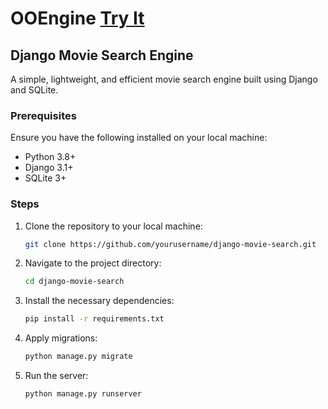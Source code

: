 # OOEngine [Try It](https://ooad-cyberminer.herokuapp.com/)

## Django Movie Search Engine

A simple, lightweight, and efficient movie search engine built using Django and SQLite.

### Prerequisites

Ensure you have the following installed on your local machine:

- Python 3.8+
- Django 3.1+
- SQLite 3+

### Steps

1. Clone the repository to your local machine:

    ```bash
    git clone https://github.com/yourusername/django-movie-search.git
    ```

2. Navigate to the project directory:

    ```bash
    cd django-movie-search
    ```

3. Install the necessary dependencies:

    ```bash
    pip install -r requirements.txt
    ```

4. Apply migrations:

    ```bash
    python manage.py migrate
    ```

5. Run the server:

    ```bash
    python manage.py runserver
    ```
